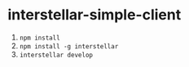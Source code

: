 # interstellar-simple-client

1. `npm install`
1. `npm install -g interstellar`
1. `interstellar develop`
